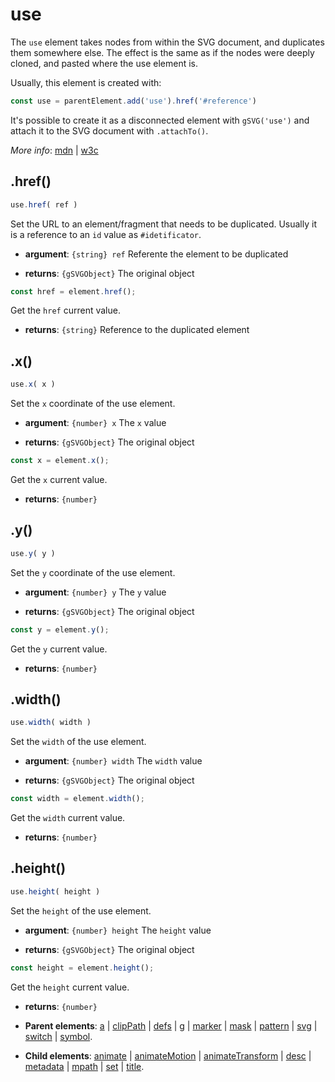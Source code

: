 # use

The `use` element takes nodes from within the SVG document, and duplicates them somewhere else. The effect is the same as if the nodes were deeply cloned, and pasted where the use element is.

Usually, this element is created with:
      
```js
const use = parentElement.add('use').href('#reference')
```

It's possible to create it as a disconnected element with `gSVG('use')` and attach it to the SVG document with `.attachTo()`.

*More info*:
      [mdn](https://developer.mozilla.org//en-US/docs/Web/SVG/Element/use) | [w3c](https://svgwg.org/svg2-draft/single-page.html#struct-UseElement)

## .href()


```js
use.href( ref )
```
Set the URL to an element/fragment that needs to be duplicated. Usually it is a reference to an `id` value as `#idetificator`.

- **argument**: `{string} ref` Referente the element to be duplicated

- **returns**: `{gSVGObject}` The original object


```js
const href = element.href();
```
Get the `href` current value.

- **returns**: `{string}` Reference to the duplicated element

## .x()


```js
use.x( x )
```
Set the `x` coordinate of the use element.

- **argument**: `{number} x` The `x` value 

- **returns**: `{gSVGObject}` The original object


```js
const x = element.x();
```
Get the `x` current value.

- **returns**: `{number}` 

## .y()


```js
use.y( y )
```
Set the `y` coordinate of the use element.

- **argument**: `{number} y` The `y` value 

- **returns**: `{gSVGObject}` The original object


```js
const y = element.y();
```
Get the `y` current value.

- **returns**: `{number}` 

## .width()


```js
use.width( width )
```
Set the `width` of the use element.

- **argument**: `{number} width` The `width` value 

- **returns**: `{gSVGObject}` The original object


```js
const width = element.width();
```
Get the `width` current value.

- **returns**: `{number}` 

## .height()


```js
use.height( height )
```
Set the `height` of the use element.

- **argument**: `{number} height` The `height` value 

- **returns**: `{gSVGObject}` The original object


```js
const height = element.height();
```
Get the `height` current value.

- **returns**: `{number}` 

- **Parent elements**: [a](./a.md) | [clipPath](./clipPath.md) | [defs](./defs.md) | [g](./g.md) | [marker](./marker.md) | [mask](./mask.md) | [pattern](./pattern.md) | [svg](./svg.md) | [switch](./switch.md) | [symbol](./symbol.md).

- **Child elements**: [animate](./animate.md) | [animateMotion](./animateMotion.md) | [animateTransform](./animateTransform.md) | [desc](./desc.md) |  [metadata](./metadata.md) | [mpath](./mpath.md) | [set](./set.md) | [title](./title.md).

